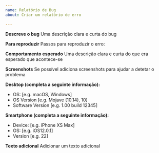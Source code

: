 ```yaml
---
name: Relatório de Bug
about: Criar um relatório de erro

---
```


**Descreve o bug**
Uma descrição clara e curta do bug

**Para reproduzir**
Passos para reproduzir o erro:

**Comportamento esperado**
Uma descrição clara e curta do que era esperado que acontece-se

**Screenshots**
Se possível adiciona screenshots para ajudar a detetar o problema

**Desktop (completa a seguinte informação):**
 - OS: [e.g. macOS, Windows]
 - OS Version [e.g. Mojave (10.14), 10]
 - Software Version [e.g. 1.00 build 12345]

**Smartphone (completa a seguinte informação):**
 - Device: [e.g. iPhone XS Max]
 - OS: [e.g. iOS12.0.1]
 - Version [e.g. 22]

**Texto adicional**
Adicionar um texto adicional
